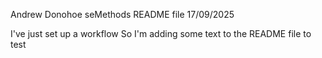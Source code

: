 Andrew Donohoe
seMethods README file
17/09/2025

I've just set up a workflow 
So I'm adding some text to the README file to test
